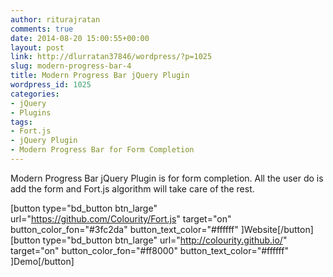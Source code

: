 ```yaml
---
author: riturajratan
comments: true
date: 2014-08-20 15:00:55+00:00
layout: post
link: http://dlurratan37846/wordpress/?p=1025
slug: modern-progress-bar-4
title: Modern Progress Bar jQuery Plugin
wordpress_id: 1025
categories:
- jQuery
- Plugins
tags:
- Fort.js
- jQuery Plugin
- Modern Progress Bar for Form Completion
---
```


Modern Progress Bar jQuery Plugin is for form completion. All the user do is add the form and Fort.js algorithm will take care of the rest.

[button type="bd_button btn_large" url="https://github.com/Colourity/Fort.js" target="on" button_color_fon="#3fc2da" button_text_color="#ffffff" ]Website[/button] [button type="bd_button btn_large" url="http://colourity.github.io/" target="on" button_color_fon="#ff8000" button_text_color="#ffffff" ]Demo[/button]
